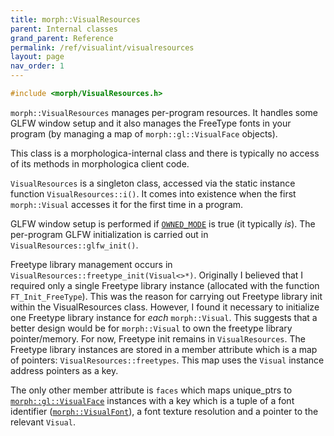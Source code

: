 ```yaml
---
title: morph::VisualResources
parent: Internal classes
grand_parent: Reference
permalink: /ref/visualint/visualresources
layout: page
nav_order: 1
---
```

```c++
#include <morph/VisualResources.h>
```

`morph::VisualResources` manages per-program resources. It handles some GLFW window setup and it also manages the FreeType fonts in your program (by managing a map of `morph::gl::VisualFace` objects).

This class is a morphologica-internal class and there is typically no
access of its methods in morphologica client code.

`VisualResources` is a singleton class, accessed via the static
instance function `VisualResources::i()`. It comes into existence when
the first `morph::Visual` accesses it for the first time in a program.

GLFW window setup is performed if [`OWNED_MODE`](/morphologica/ref/visual/visual#owned_mode) is true (it typically *is*). The per-program GLFW initialization is carried out in `VisualResources::glfw_init()`.

Freetype library management occurs in
`VisualResources::freetype_init(Visual<>*)`. Originally I believed
that I required only a single Freetype library instance (allocated
with the function `FT_Init_FreeType`). This was the reason for carrying
out Freetype library init within the VisualResources class. However, I
found it necessary to initialize one Freetype library instance for
*each* `morph::Visual`. This suggests that a better design would be
for `morph::Visual` to own the freetype library pointer/memory. For
now, Freetype init remains in `VisualResources`. The Freetype library
instances are stored in a member attribute which is a map of pointers:
`VisualResources::freetypes`. This map uses the `Visual` instance
address pointers as a key.

The only other member attribute is `faces` which maps unique_ptrs to [`morph::gl::VisualFace`](/morphologica/ref/visual/visualface) instances with a key which is a tuple of a font identifier ([`morph::VisualFont`](/morphologica/ref/visual/visualface#visualfont)), a font texture resolution and a pointer to the relevant `Visual`.
